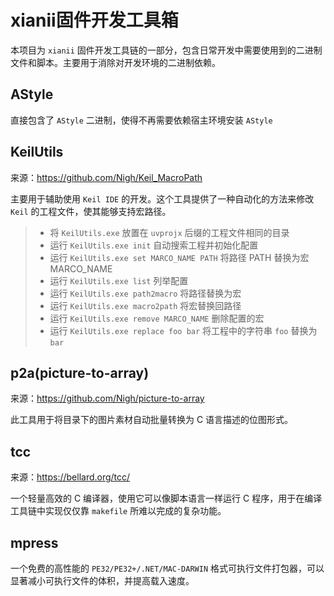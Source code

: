 # xianii固件开发工具箱

本项目为 `xianii` 固件开发工具链的一部分，包含日常开发中需要使用到的二进制文件和脚本。主要用于消除对开发环境的二进制依赖。

## AStyle

直接包含了 `AStyle` 二进制，使得不再需要依赖宿主环境安装 `AStyle`

## KeilUtils

来源：https://github.com/Nigh/Keil_MacroPath

主要用于辅助使用 `Keil IDE` 的开发。这个工具提供了一种自动化的方法来修改 `Keil` 的工程文件，使其能够支持宏路径。

> - 将 `KeilUtils.exe` 放置在 `uvprojx` 后缀的工程文件相同的目录
> - 运行 `KeilUtils.exe init` 自动搜索工程并初始化配置
> - 运行 `KeilUtils.exe set MARCO_NAME PATH` 将路径 PATH 替换为宏 MARCO_NAME
> - 运行 `KeilUtils.exe list` 列举配置
> - 运行 `KeilUtils.exe path2macro` 将路径替换为宏
> - 运行 `KeilUtils.exe macro2path` 将宏替换回路径
> - 运行 `KeilUtils.exe remove MARCO_NAME` 删除配置的宏
> - 运行 `KeilUtils.exe replace foo bar` 将工程中的字符串 `foo` 替换为 `bar`


## p2a(picture-to-array)

来源：https://github.com/Nigh/picture-to-array

此工具用于将目录下的图片素材自动批量转换为 C 语言描述的位图形式。

## tcc

来源：https://bellard.org/tcc/

一个轻量高效的 C 编译器，使用它可以像脚本语言一样运行 C 程序，用于在编译工具链中实现仅仅靠 `makefile` 所难以完成的复杂功能。

## mpress

一个免费的高性能的 `PE32/PE32+/.NET/MAC-DARWIN` 格式可执行文件打包器，可以显著减小可执行文件的体积，并提高载入速度。
